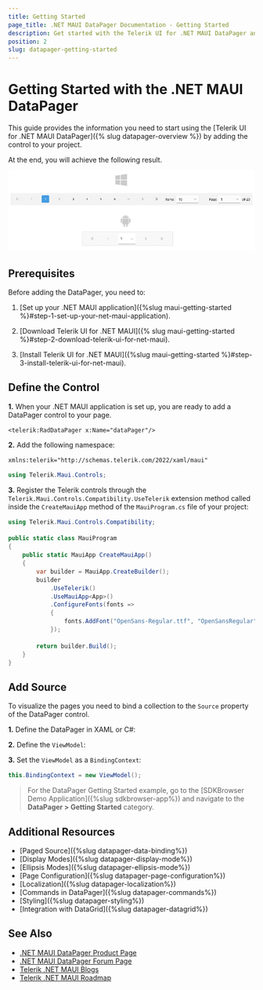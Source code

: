 ```yaml
---
title: Getting Started
page_title: .NET MAUI DataPager Documentation - Getting Started
description: Get started with the Telerik UI for .NET MAUI DataPager and add the control to your .NET MAUI project.
position: 2
slug: datapager-getting-started
---
```


# Getting Started with the .NET MAUI DataPager

This guide provides the information you need to start using the [Telerik UI for .NET MAUI DataPager]({% slug datapager-overview %}) by adding the control to your project.

At the end, you will achieve the following result.

![DataPager Getting Started](images/datapager-getting-started.png)

## Prerequisites

Before adding the DataPager, you need to:

1. [Set up your .NET MAUI application]({%slug maui-getting-started %}#step-1-set-up-your-net-maui-application).

1. [Download Telerik UI for .NET MAUI]({% slug maui-getting-started %}#step-2-download-telerik-ui-for-net-maui).

1. [Install Telerik UI for .NET MAUI]({%slug maui-getting-started %}#step-3-install-telerik-ui-for-net-maui).

## Define the Control

**1.** When your .NET MAUI application is set up, you are ready to add a DataPager control to your page.

```XAML
<telerik:RadDataPager x:Name="dataPager"/>
```
<snippet id='datapager-gettingstarted-csharp' />

**2.** Add the following namespace:

```XAML
xmlns:telerik="http://schemas.telerik.com/2022/xaml/maui"
```
```C#
using Telerik.Maui.Controls;
```

**3.** Register the Telerik controls through the `Telerik.Maui.Controls.Compatibility.UseTelerik` extension method called inside the `CreateMauiApp` method of the `MauiProgram.cs` file of your project:

```C#
using Telerik.Maui.Controls.Compatibility;

public static class MauiProgram
{
	public static MauiApp CreateMauiApp()
	{
		var builder = MauiApp.CreateBuilder();
		builder
			.UseTelerik()
			.UseMauiApp<App>()
			.ConfigureFonts(fonts =>
			{
				fonts.AddFont("OpenSans-Regular.ttf", "OpenSansRegular");
			});

		return builder.Build();
	}
}
```

## Add Source

To visualize the pages you need to bind a collection to the `Source` property of the DataPager control.

**1.** Define the DataPager in XAML or C#:

<snippet id='datapager-getting-started-xaml' />
<snippet id='datapager-gettingstarted-csharp' />

**2.** Define the `ViewModel`:

<snippet id='datapager-features-viewmodel' />

**3.** Set the `ViewModel` as a `BindingContext`:

```C#
this.BindingContext = new ViewModel();
```

> For the DataPager Getting Started example, go to the [SDKBrowser Demo Application]({%slug sdkbrowser-app%}) and navigate to the **DataPager > Getting Started** category.

## Additional Resources

- [Paged Source]({%slug datapager-data-binding%})
- [Display Modes]({%slug datapager-display-mode%})
- [Ellipsis Modes]({%slug datapager-ellipsis-mode%})
- [Page Configuration]({%slug datapager-page-configuration%})
- [Localization]({%slug datapager-localization%})
- [Commands in DataPager]({%slug datapager-commands%})
- [Styling]({%slug datapager-styling%})
- [Integration with DataGrid]({%slug datapager-datagrid%})

## See Also

- [.NET MAUI DataPager Product Page](https://www.telerik.com/maui-ui/datapager)
- [.NET MAUI DataPager Forum Page](https://www.telerik.com/forums/maui?tagId=1801)
- [Telerik .NET MAUI Blogs](https://www.telerik.com/blogs/mobile-net-maui)
- [Telerik .NET MAUI Roadmap](https://www.telerik.com/support/whats-new/maui-ui/roadmap)
